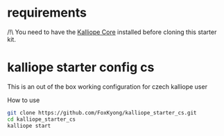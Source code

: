 # requirements
/!\ You need to have the [Kalliope Core](https://github.com/kalliope-project/kalliope) installed before cloning this starter kit.

# kalliope starter config cs

This is an out of the box working configuration for czech kalliope user
 
How to use
 ```bash
git clone https://github.com/FoxKyong/kalliope_starter_cs.git
cd kalliope_starter_cs
kalliope start
```
